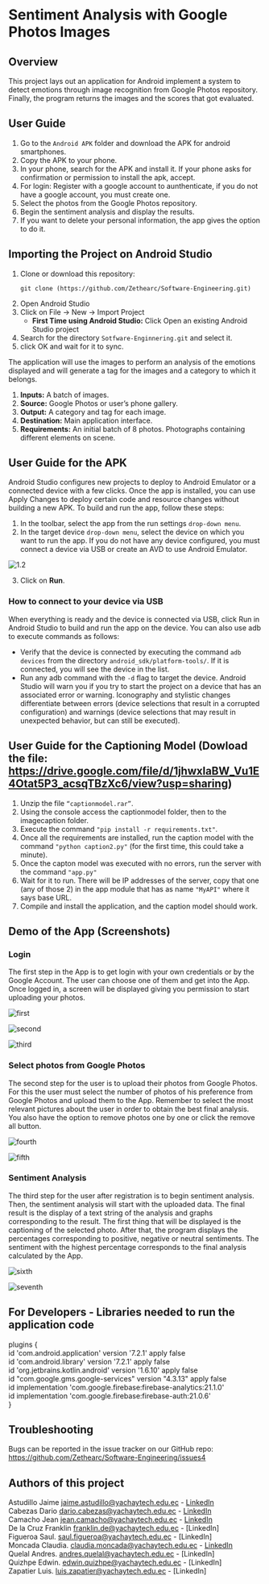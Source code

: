 # Sentiment Analysis with Google Photos Images

## Overview  
This project lays out an application for Android implement a system to detect emotions through image recognition from Google Photos repository. Finally, the program returns the images and the scores that got evaluated.

## User Guide 
1. Go to the `Android APK` folder and download the APK for android smartphones.
2. Copy the APK to your phone.
3. In your phone, search for the APK and install it. If your phone asks for confirmation or permission to install the apk, accept.
4. For login:
    Register with a google account to aunthenticate, if you do not have a google account, you must create one.
5. Select the photos from the Google Photos repository.
6. Begin the sentiment analysis and display the results.
7. If you want to delete your personal information, the app gives the option to do it.

## Importing the Project on Android Studio
1. Clone or download this repository:
     ```
     git clone (https://github.com/Zethearc/Software-Engineering.git)
     ```
2. Open Android Studio
3. Click on File -> New -> Import Project
     - **First Time using Android Studio:** Click Open an existing Android Studio project
4. Search for the directory `Sotfware-Enginnering.git` and select it.
5.  click OK and wait for it to sync.

The application will use the images to perform an analysis of the emotions displayed and will generate a tag for the images and a category to which it belongs.
1. **Inputs:** A batch of images.
2. **Source:** Google Photos or user’s phone gallery.
3. **Output:** A category and tag for each image. 
4. **Destination:** Main application interface.
5. **Requirements:** An initial batch of 8 photos. Photographs containing different elements on scene.

## User Guide for the APK
Android Studio configures new projects to deploy to Android Emulator or a connected device with a few clicks. Once the app is installed, you can use Apply Changes to deploy certain code and resource changes without building a new APK. To build and run the app, follow these steps:
1. In the toolbar, select the app from the run settings `drop-down menu`.
2. In the target device `drop-down menu`, select the device on which you want to run the app. 
If you do not have any device configured, you must connect a device via USB or create an AVD to use Android Emulator.

![1.2](https://github.com/Zethearc/Software-Engineering/blob/9fdeb8a3d9384ce729b694dd744d5b03db603caf/images/1.2.png)
   
3. Click on **Run**.

### How to connect to your device via USB
When everything is ready and the device is connected via USB, click Run in Android Studio to build and run the app on the device.
You can also use adb to execute commands as follows:
- Verify that the device is connected by executing the command `adb devices` from the directory `android_sdk/platform-tools/`. If it is connected, you will see the device in the list.
- Run any adb command with the `-d` flag to target the device.
Android Studio will warn you if you try to start the project on a device that has an associated error or warning. Iconography and stylistic changes differentiate between errors (device selections that result in a corrupted configuration) and warnings (device selections that may result in unexpected behavior, but can still be executed).

## User Guide for the Captioning Model (Dowload the file: https://drive.google.com/file/d/1jhwxlaBW_Vu1E4Otat5P3_acsqTBzXc6/view?usp=sharing)
1. Unzip the file `“captionmodel.rar”`.
2. Using the console access the captionmodel folder, then to the imagecaption folder.
3. Execute the command `"pip install -r requirements.txt"`.
4. Once all the requirements are installed, run the caption model with the command `"python caption2.py"` (for the first time, this could take a minute).
5. Once the capton model was executed with no errors, run the server with the command `"app.py"`
6. Wait for it to run. There will be IP addresses of the server, copy that one (any of those 2) in the app module that has as name `"MyAPI"` where it says base URL.
7. Compile and install the application, and the caption model should work.


## Demo of the App (Screenshots)
### Login
The first step in the App is to get login with your own credentials or by the Google Account. The user can choose one of them and get into the App. Once logged in, a screen will be displayed giving you permission to start uploading your photos.

![first](https://github.com/Zethearc/Software-Engineering/blob/1db71dfdba8272244ebf89042f0dca2c20f74a1d/images/first.jpeg)

![second](https://github.com/Zethearc/Software-Engineering/blob/9fdeb8a3d9384ce729b694dd744d5b03db603caf/images/second.jpeg)

![third](https://github.com/Zethearc/Software-Engineering/blob/9fdeb8a3d9384ce729b694dd744d5b03db603caf/images/third.jpeg)

### Select photos from Google Photos
The second step for the user is to upload their photos from Google Photos. For this the user must select the number of photos of his preference from Google Photos and upload them to the App. Remember to select the most relevant pictures about the user in order to obtain the best final analysis. You also have the option to remove photos one by one or click the remove all button.

![fourth](https://github.com/Zethearc/Software-Engineering/blob/9fdeb8a3d9384ce729b694dd744d5b03db603caf/images/fourth.jpeg)

![fifth](https://github.com/Zethearc/Software-Engineering/blob/9fdeb8a3d9384ce729b694dd744d5b03db603caf/images/fifth.jpeg)

### Sentiment Analysis
The third step for the user after registration is to begin sentiment analysis. Then, the sentiment analysis will start with the uploaded data. The final result is the display of a text string of the analysis and graphs corresponding to the result. The first thing that will be displayed is the captioning of the selected photo. After that, the program displays the percentages corresponding to positive, negative or neutral sentiments. The sentiment with the highest percentage corresponds to the final analysis calculated by the App.

![sixth](https://github.com/Zethearc/Software-Engineering/blob/9fdeb8a3d9384ce729b694dd744d5b03db603caf/images/sixth.jpeg)

![seventh](https://github.com/Zethearc/Software-Engineering/blob/9fdeb8a3d9384ce729b694dd744d5b03db603caf/images/seventh.jpeg)

## For Developers - Libraries needed to run the application code

  plugins   {   
      id 'com.android.application' version '7.2.1' apply false  
      id 'com.android.library' version '7.2.1' apply false  
      id 'org.jetbrains.kotlin.android' version '1.6.10' apply false  
      id "com.google.gms.google-services" version "4.3.13" apply false  
      id implementation 'com.google.firebase:firebase-analytics:21.1.0'  
      id implementation 'com.google.firebase:firebase-auth:21.0.6'  
  }
  
 ## Troubleshooting
Bugs can be reported in the issue tracker on our GitHub repo: https://github.com/Zethearc/Software-Engineering/issues4

## Authors of this project
Astudillo Jaime jaime.astudillo@yachaytech.edu.ec - [LinkedIn](https://www.linkedin.com/in/jaime-astudillo-664754228/)  
Cabezas Dario  dario.cabezas@yachaytech.edu.ec - [LinkedIn](https://www.linkedin.com/in/darioscabezas/)  
Camacho Jean   jean.camacho@yachaytech.edu.ec - [LinkedIn](https://www.linkedin.com/in/jean-camacho-126126212)  
De la Cruz Franklin franklin.de@yachaytech.edu.ec - [LinkedIn]   
Figueroa Saul. saul.figueroa@yachaytech.edu.ec - [LinkedIn]  
Moncada Claudia. claudia.moncada@yachaytech.edu.ec - [LinkedIn](https://www.linkedin.com/in/claudia-maria-moncada-da-silva-999a63248/)                        
Quelal Andres. andres.quelal@yachaytech.edu.ec - [LinkedIn]    
Quizhpe Edwin. edwin.quizhpe@yachaytech.edu.ec - [LinkedIn]  
Zapatier Luis. luis.zapatier@yachaytech.edu.ec - [LinkedIn]  
